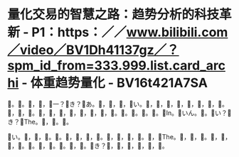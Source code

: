 # 量化交易的智慧之路：趋势分析的科技革新 - P1：https：／／www.bilibili.com／video／BV1Dh41137gz／？spm_id_from=333.999.list.card_archi - 体重趋势量化 - BV16t421A7SA

🎼。🎼。🎼，🎼，🎼一？🎼き？🎼あ。🎼，🎼，🎼，🎼い。🎼，🎼，🎼，🎼，🎼，🎼，🎼，🎼。🎼，🎼，🎼。🎼，🎼，🎼，🎼，🎼，🎼，🎼，🎼。🎼。🎼。🎼。🎼。🎼In。🎼いん。🎼。🎼い？🎼き？🎼The。🎼，🎼。🎼。

🎼い。🎼，🎼，🎼。🎼。🎼，🎼，🎼，🎼。🎼，🎼，🎼，🎼。🎼，🎼The。🎼，🎼，🎼。🎼，🎼，🎼，🎼。🎼。🎼，🎼。🎼。🎼，🎼。🎼き？🎼，🎼，🎼，🎼，🎼，🎼。


